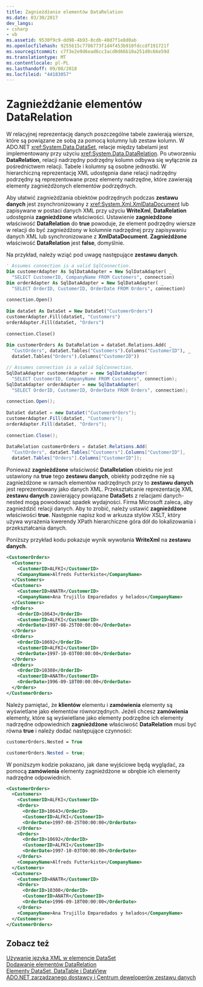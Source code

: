 ```yaml
---
title: Zagnieżdżanie elementów DataRelation
ms.date: 03/30/2017
dev_langs:
- csharp
- vb
ms.assetid: 9530f9c9-dd98-4b93-8cdb-40d7f1e8d0ab
ms.openlocfilehash: 9255615c7786773f1d4f453b910fdccdf191721f
ms.sourcegitcommit: c7f3e2e9d6ead6cc3acd0d66b10a251d0c66e59d
ms.translationtype: MT
ms.contentlocale: pl-PL
ms.lasthandoff: 09/08/2018
ms.locfileid: "44183057"
---
```

# <a name="nesting-datarelations"></a>Zagnieżdżanie elementów DataRelation
W relacyjnej reprezentację danych poszczególne tabele zawierają wiersze, które są powiązane ze sobą za pomocą kolumny lub zestaw kolumn. W ADO.NET <xref:System.Data.DataSet>, relacje między tabelami jest implementowany przy użyciu <xref:System.Data.DataRelation>. Po utworzeniu **DataRelation**, relacji nadrzędny podrzędny kolumn odbywa się wyłącznie za pośrednictwem relacji. Tabele i kolumny są osobne jednostki. W hierarchiczną reprezentację XML udostępnia dane relacji nadrzędny podrzędny są reprezentowane przez elementy nadrzędne, które zawierają elementy zagnieżdżonych elementów podrzędnych.  
  
 Aby ułatwić zagnieżdżania obiektów podrzędnych podczas **zestawu danych** jest zsynchronizowany z <xref:System.Xml.XmlDataDocument> lub zapisywane w postaci danych XML przy użyciu **WriteXml**, **DataRelation** udostępnia **zagnieżdżone** właściwości. Ustawienie **zagnieżdżone** właściwość **DataRelation** do **true** powoduje, że element podrzędny wiersze w relacji do być zagnieżdżony w kolumnie nadrzędnej przy zapisywaniu danych XML lub synchronizowane z **XmlDataDocument**. **Zagnieżdżone** właściwość **DataRelation** jest **false**, domyślnie.  
  
 Na przykład, należy wziąć pod uwagę następujące **zestawu danych**.  
  
```vb  
' Assumes connection is a valid SqlConnection.  
Dim customerAdapter As SqlDataAdapter = New SqlDataAdapter( _  
  "SELECT CustomerID, CompanyName FROM Customers", connection)  
Dim orderAdapter As SqlDataAdapter = New SqlDataAdapter( _  
  "SELECT OrderID, CustomerID, OrderDate FROM Orders", connection)  
  
connection.Open()  
  
Dim dataSet As DataSet = New DataSet("CustomerOrders")  
customerAdapter.Fill(dataSet, "Customers")  
orderAdapter.Fill(dataSet, "Orders")  
  
connection.Close()  
  
Dim customerOrders As DataRelation = dataSet.Relations.Add( _  
  "CustOrders", dataSet.Tables("Customers").Columns("CustomerID"), _  
  dataSet.Tables("Orders").Columns("CustomerID"))  
```  
  
```csharp  
// Assumes connection is a valid SqlConnection.  
SqlDataAdapter customerAdapter = new SqlDataAdapter(  
  "SELECT CustomerID, CompanyName FROM Customers", connection);  
SqlDataAdapter orderAdapter = new SqlDataAdapter(  
  "SELECT OrderID, CustomerID, OrderDate FROM Orders", connection);  
  
connection.Open();  
  
DataSet dataSet = new DataSet("CustomerOrders");  
customerAdapter.Fill(dataSet, "Customers");  
orderAdapter.Fill(dataSet, "Orders");  
  
connection.Close();  
  
DataRelation customerOrders = dataSet.Relations.Add(  
  "CustOrders", dataSet.Tables["Customers"].Columns["CustomerID"],  
  dataSet.Tables["Orders"].Columns["CustomerID"]);  
```  
  
 Ponieważ **zagnieżdżone** właściwość **DataRelation** obiektu nie jest ustawiony na **true** tego **zestawu danych**, obiekty podrzędne nie są zagnieżdżone w ramach elementów nadrzędnych przy to **zestawu danych** jest reprezentowany jako danych XML. Przekształcanie reprezentację XML **zestawu danych** zawierający powiązane **DataSet**s z relacjami danych-nested mogą powodować spadek wydajności. Firma Microsoft zaleca, aby zagnieździć relacji danych. Aby to zrobić, należy ustawić **zagnieżdżone** właściwości **true**. Następnie napisz kod w arkusza stylów XSLT, który używa wyrażenia kwerendy XPath hierarchiczne góra dół do lokalizowania i przekształcania danych.  
  
 Poniższy przykład kodu pokazuje wynik wywołania **WriteXml** na **zestawu danych**.  
  
```xml  
<CustomerOrders>  
  <Customers>  
    <CustomerID>ALFKI</CustomerID>  
    <CompanyName>Alfreds Futterkiste</CompanyName>  
  </Customers>  
  <Customers>  
    <CustomerID>ANATR</CustomerID>  
    <CompanyName>Ana Trujillo Emparedados y helados</CompanyName>  
  </Customers>  
  <Orders>  
    <OrderID>10643</OrderID>  
    <CustomerID>ALFKI</CustomerID>  
    <OrderDate>1997-08-25T00:00:00</OrderDate>  
  </Orders>  
  <Orders>  
    <OrderID>10692</OrderID>  
    <CustomerID>ALFKI</CustomerID>  
    <OrderDate>1997-10-03T00:00:00</OrderDate>  
  </Orders>  
  <Orders>  
    <OrderID>10308</OrderID>  
    <CustomerID>ANATR</CustomerID>  
    <OrderDate>1996-09-18T00:00:00</OrderDate>  
  </Orders>  
</CustomerOrders>  
```  
  
 Należy pamiętać, że **klientów** elementu i **zamówienia** elementy są wyświetlane jako elementów równorzędnych. Jeżeli chcesz **zamówienia** elementy, które są wyświetlane jako elementy podrzędne ich elementy nadrzędne odpowiednich **zagnieżdżone** właściwość **DataRelation** musi być równa **true** i należy dodać następujące czynności:  
  
```vb  
customerOrders.Nested = True  
```  
  
```csharp  
customerOrders.Nested = true;  
```  
  
 W poniższym kodzie pokazano, jak dane wyjściowe będą wyglądać, za pomocą **zamówienia** elementy zagnieżdżone w obrębie ich elementy nadrzędne odpowiednich.  
  
```xml  
<CustomerOrders>  
  <Customers>  
    <CustomerID>ALFKI</CustomerID>  
    <Orders>  
      <OrderID>10643</OrderID>  
      <CustomerID>ALFKI</CustomerID>  
      <OrderDate>1997-08-25T00:00:00</OrderDate>  
    </Orders>  
    <Orders>  
      <OrderID>10692</OrderID>  
      <CustomerID>ALFKI</CustomerID>  
      <OrderDate>1997-10-03T00:00:00</OrderDate>  
    </Orders>  
    <CompanyName>Alfreds Futterkiste</CompanyName>  
  </Customers>  
  <Customers>  
    <CustomerID>ANATR</CustomerID>  
    <Orders>  
      <OrderID>10308</OrderID>  
      <CustomerID>ANATR</CustomerID>  
      <OrderDate>1996-09-18T00:00:00</OrderDate>  
    </Orders>  
    <CompanyName>Ana Trujillo Emparedados y helados</CompanyName>  
  </Customers>  
</CustomerOrders>  
```  
  
## <a name="see-also"></a>Zobacz też  
 [Używanie języka XML w elemencie DataSet](../../../../../docs/framework/data/adonet/dataset-datatable-dataview/using-xml-in-a-dataset.md)  
 [Dodawanie elementów DataRelation](../../../../../docs/framework/data/adonet/dataset-datatable-dataview/adding-datarelations.md)  
 [Elementy DataSet, DataTable i DataView](../../../../../docs/framework/data/adonet/dataset-datatable-dataview/index.md)  
 [ADO.NET zarządzanego dostawcy i Centrum deweloperów zestawu danych](https://go.microsoft.com/fwlink/?LinkId=217917)
